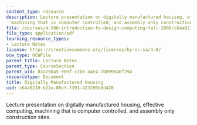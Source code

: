```yaml
---
content_type: resource
description: Lecture presentation on digitally manufactured housing, effective computing,
  machining that is computer controlled, and assembly only construction sites.
file: /courses/4-500-introduction-to-design-computing-fall-2008/c64a0210b22a86cff391423296b8d428_lec7.pdf
file_type: application/pdf
learning_resource_types:
- Lecture Notes
license: https://creativecommons.org/licenses/by-nc-sa/4.0/
ocw_type: OCWFile
parent_title: Lecture Notes
parent_type: CourseSection
parent_uid: 83a790a5-980f-c1b0-a4e4-7b099846f294
resourcetype: Document
title: Digitally Manufactured Housing
uid: c64a0210-b22a-86cf-f391-423296b8d428
---
```

Lecture presentation on digitally manufactured housing, effective computing, machining that is computer controlled, and assembly only construction sites.